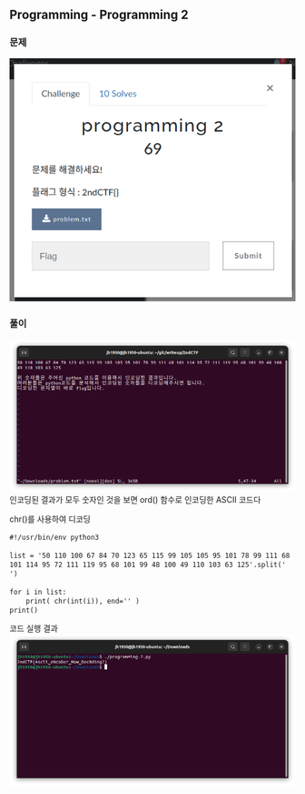 ## Programming - Programming 2

### 문제
![Programming 2](/img/programming-2-0.png)  

### 풀이
![problem.txt](/img/programming-2-1.png)  
인코딩된 결과가 모두 숫자인 것을 보면 ord() 함수로 인코딩한 ASCII 코드다  

chr()를 사용하여 디코딩  
```
#!/usr/bin/env python3

list = '50 110 100 67 84 70 123 65 115 99 105 105 95 101 78 99 111 68 101 114 95 72 111 119 95 68 101 99 48 100 49 110 103 63 125'.split(' ')

for i in list:
    print( chr(int(i)), end='' )
print()
```

코드 실행 결과  
![Python code - Result](/img/programming-2-3.png)
